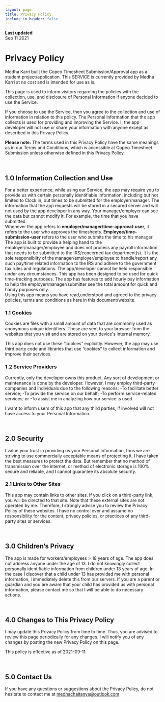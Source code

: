 ```yaml
---
layout: page
title: Privacy Policy
include_in_header: false
---
```


**Last updated**  
Sep 11 2021

# Privacy Policy
Medha Karri built the Copeo Timesheet Submission/Approval app as a student project/application. This SERVICE is currently provided by Medha Karri at no cost and is intended for use as is.

This page is used to inform visitors regarding the policies with the collection, use, and disclosure of Personal Information if anyone decided to use the Service.

If you choose to use the Service, then you agree to the collection and use of information in relation to this policy. The Personal Information that the app collects is used for providing and improving the Service. I, the app developer will not use or share your information with anyone except as described in this Privacy Policy.

**Please note:** The terms used in this Privacy Policy have the same meanings as in our Terms and Conditions, which is accessible at Copeo Timesheet Submission unless otherwise defined in this Privacy Policy.

<br>

## 1.0 Information Collection and Use
For a better experience, while using our Service, the app may require you to provide us with certain personally identifiable information, including but not limited to Clock in, out times to be submitted for the employer/manager. The information that the app requests will be stored in a secured server and will not used by the app developer in any way. Your manager/employer can see the data but cannot modify it. For example, the time that you have submitted. 
<br>
Whenever the app refers to **employer/manager/time-approval-user**, it refers to the user who approves the timesheets. **Employee/time-submission-user** refers to the user who submits the time to his manager. The app is built to provide a helping hand to the employer/manager/employee and does not process any payroll information that needs to be submitted to the IRS/concerned tax department(s). It is the sole responsibilty of the manager/employer/employee to handle/report any such pay/time related information to the IRS and adhere to the government tax rules and regulations. The app/developer cannot be held responsible under any circumstances. This app has been designed to be used for quick time-tracking purposes. The app has features to add hourly pay information to help the employer/manager/submitter see the total amount for quick and handy purposes only.
<br>
Using this app means you have read,understood and agreed to the privacy policies, terms and conditions as here in this document/website.

### 1.1 Cookies
Cookies are files with a small amount of data that are commonly used as anonymous unique identifiers. These are sent to your browser from the websites that you visit and are stored on your device's internal memory.

This app does not use these “cookies” explicitly. However, the app may use third party code and libraries that use “cookies” to collect information and improve their services. 

### 1.2 Service Providers
Currently, only the developer owns this product. Any sort of development or maintenance is done by the developer. However, I may employ third-party companies and individuals due to the following reasons:
    -To facilitate better service;
    -To provide the service on our behalf;
    -To perform service-related services; or
    -To assist me in analyzing how our service is used.

I want to inform users of this app that any third parties, if involved will not have access to your Personal Information.

<br>

## 2.0 Security
I value your trust in providing us your Personal Information, thus we are striving to use commercially acceptable means of protecting it. I have taken the best measures to protect the data. But remember that no method of transmission over the internet, or method of electronic storage is 100% secure and reliable, and I cannot guarantee its absolute security.

### 2.1 Links to Other Sites
This app may contain links to other sites. If you click on a third-party link, you will be directed to that site. Note that these external sites are not operated by me. Therefore, I strongly advise you to review the Privacy Policy of these websites. I have no control over and assume no responsibility for the content, privacy policies, or practices of any third-party sites or services.

<br>

## 3.0 Children’s Privacy
The app is made for workers/employees > 18 years of age. The app does not address anyone under the age of 13. I do not knowingly collect personally identifiable information from children under 13 years of age. In the case I discover that a child under 13 has provided me with personal information, I immediately delete this from our servers. If you are a parent or guardian and you are aware that your child has provided us with personal information, please contact me so that I will be able to do necessary actions.

<br>

## 4.0 Changes to This Privacy Policy
I may update this Privacy Policy from time to time. Thus, you are advised to review this page periodically for any changes. I will notify you of any changes by posting the new Privacy Policy on this page.

This policy is effective as of 2021-09-11.

<br>

## 5.0 Contact Us
If you have any questions or suggestions about the Privacy Policy, do not hesitate to contact me at medhachaitanya@outlook.com
